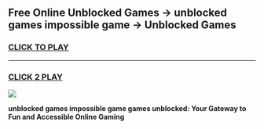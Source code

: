 
## Free Online Unblocked Games → unblocked games impossible game → Unblocked Games
<h3>
<a href="https://premium.freeplayer.one?title=unblocked_games_impossible_game&ref=21F">CLICK TO PLAY</a></h3>
<hr>

<h3>
<a href="https://premium.freeplayer.one?title=unblocked_games_impossible_game&ref=21F">CLICK 2 PLAY</a>
  
</h3>

<a href="https://premium.freeplayer.one?title=unblocked_games_impossible_game&ref=21F/"><img src="https://clearcache.store/games.png"></a>


**unblocked games impossible game games unblocked: Your Gateway to Fun and Accessible Online Gaming**
